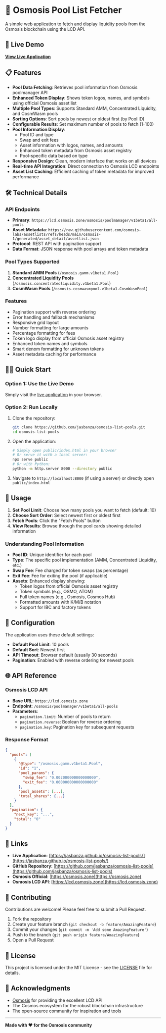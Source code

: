 # 🌊 Osmosis Pool List Fetcher

A simple web application to fetch and display liquidity pools from the Osmosis blockchain using the LCD API.

## 🚀 Live Demo

**[View Live Application](https://jasbanza.github.io/osmosis-list-pools/)**

## 📋 Features

- **Pool Data Fetching**: Retrieves pool information from Osmosis poolmanager API
- **Enhanced Token Display**: Shows token logos, names, and symbols using official Osmosis asset list
- **Multiple Pool Types**: Supports Standard AMM, Concentrated Liquidity, and CosmWasm pools
- **Sorting Options**: Sort pools by newest or oldest first (by Pool ID)
- **Configurable Results**: Set maximum number of pools to fetch (1-100)
- **Pool Information Display**:
  - Pool ID and type
  - Swap and exit fees
  - Asset information with logos, names, and amounts
  - Enhanced token metadata from Osmosis asset registry
  - Pool-specific data based on type
- **Responsive Design**: Clean, modern interface that works on all devices
- **Real-time API Integration**: Direct connection to Osmosis LCD endpoints
- **Asset List Caching**: Efficient caching of token metadata for improved performance

## 🛠️ Technical Details

### API Endpoints
- **Primary**: `https://lcd.osmosis.zone/osmosis/poolmanager/v1beta1/all-pools`
- **Asset Metadata**: `https://raw.githubusercontent.com/osmosis-labs/assetlists/refs/heads/main/osmosis-1/generated/asset_detail/assetlist.json`
- **Protocol**: REST API with pagination support
- **Data Format**: JSON response with pool arrays and token metadata

### Pool Types Supported
1. **Standard AMM Pools** (`/osmosis.gamm.v1beta1.Pool`)
2. **Concentrated Liquidity Pools** (`/osmosis.concentratedliquidity.v1beta1.Pool`)
3. **CosmWasm Pools** (`/osmosis.cosmwasmpool.v1beta1.CosmWasmPool`)

### Features
- Pagination support with reverse ordering
- Error handling and fallback mechanisms
- Responsive grid layout
- Number formatting for large amounts
- Percentage formatting for fees
- Token logo display from official Osmosis asset registry
- Enhanced token names and symbols
- Smart denom formatting for unknown tokens
- Asset metadata caching for performance

## 🏃‍♂️ Quick Start

### Option 1: Use the Live Demo
Simply visit the [live application](https://jasbanza.github.io/osmosis-list-pools/) in your browser.

### Option 2: Run Locally
1. Clone the repository:
   ```bash
   git clone https://github.com/jasbanza/osmosis-list-pools.git
   cd osmosis-list-pools
   ```

2. Open the application:
   ```bash
   # Simply open public/index.html in your browser
   # Or serve it with a local server:
   npx serve public
   # Or with Python:
   python -m http.server 8000 --directory public
   ```

3. Navigate to `http://localhost:8000` (if using a server) or directly open `public/index.html`

## 📖 Usage

1. **Set Pool Limit**: Choose how many pools you want to fetch (default: 10)
2. **Choose Sort Order**: Select newest first or oldest first
3. **Fetch Pools**: Click the "Fetch Pools" button
4. **View Results**: Browse through the pool cards showing detailed information

### Understanding Pool Information

- **Pool ID**: Unique identifier for each pool
- **Type**: The specific pool implementation (AMM, Concentrated Liquidity, etc.)
- **Swap Fee**: Fee charged for token swaps (as percentage)
- **Exit Fee**: Fee for exiting the pool (if applicable)
- **Assets**: Enhanced display showing:
  - Token logos from official Osmosis asset registry
  - Token symbols (e.g., OSMO, ATOM)
  - Full token names (e.g., Osmosis, Cosmos Hub)
  - Formatted amounts with K/M/B notation
  - Support for IBC and factory tokens

## 🔧 Configuration

The application uses these default settings:
- **Default Pool Limit**: 10 pools
- **Default Sort**: Newest first
- **API Timeout**: Browser default (usually 30 seconds)
- **Pagination**: Enabled with reverse ordering for newest pools

## 🌐 API Reference

### Osmosis LCD API
- **Base URL**: `https://lcd.osmosis.zone`
- **Endpoint**: `/osmosis/poolmanager/v1beta1/all-pools`
- **Parameters**:
  - `pagination.limit`: Number of pools to return
  - `pagination.reverse`: Boolean for reverse ordering
  - `pagination.key`: Pagination key for subsequent requests

### Response Format
```json
{
  "pools": [
    {
      "@type": "/osmosis.gamm.v1beta1.Pool",
      "id": "1",
      "pool_params": {
        "swap_fee": "0.002000000000000000",
        "exit_fee": "0.000000000000000000"
      },
      "pool_assets": [...],
      "total_shares": {...}
    }
  ],
  "pagination": {
    "next_key": "...",
    "total": "0"
  }
}
```

## 🔗 Links

- **Live Application**: [https://jasbanza.github.io/osmosis-list-pools/](https://jasbanza.github.io/osmosis-list-pools/)
- **GitHub Repository**: [https://github.com/jasbanza/osmosis-list-pools](https://github.com/jasbanza/osmosis-list-pools)
- **Osmosis Official**: [https://osmosis.zone](https://osmosis.zone)
- **Osmosis LCD API**: [https://lcd.osmosis.zone](https://lcd.osmosis.zone)

## 🤝 Contributing

Contributions are welcome! Please feel free to submit a Pull Request.

1. Fork the repository
2. Create your feature branch (`git checkout -b feature/AmazingFeature`)
3. Commit your changes (`git commit -m 'Add some AmazingFeature'`)
4. Push to the branch (`git push origin feature/AmazingFeature`)
5. Open a Pull Request

## 📄 License

This project is licensed under the MIT License - see the [LICENSE](LICENSE) file for details.

## 🙏 Acknowledgments

- [Osmosis](https://osmosis.zone) for providing the excellent LCD API
- The Cosmos ecosystem for the robust blockchain infrastructure
- The open-source community for inspiration and tools

---

**Made with ❤️ for the Osmosis community**
